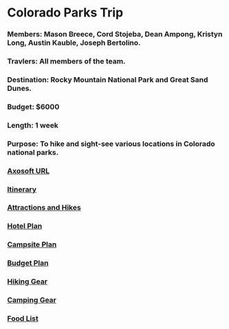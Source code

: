 # Colorado Parks Trip

### Members: Mason Breece, Cord Stojeba, Dean Ampong, Kristyn Long, Austin Kauble, Joseph Bertolino.

### Travlers: All members of the team.

### Destination: Rocky Mountain National Park and Great Sand Dunes.

### Budget: $6000

### Length: 1 week

### Purpose: To hike and sight-see various locations in Colorado national parks.

### [Axosoft URL](https://kristynl.axosoft.com/)


### [Itinerary](Itinerary.md)

### [Attractions and Hikes](Attractions.md)

### [Hotel Plan](Hotel.md)

### [Campsite Plan](Campsite.md)

### [Budget Plan](Budget.md)

### [Hiking Gear](HikingGear.md)

### [Camping Gear](CampingGear.md)

### [Food List](FoodList.md)
